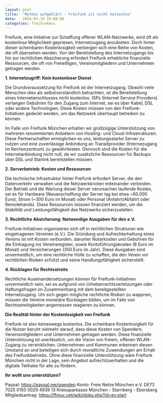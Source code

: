 ```yaml
---
layout: post
title:  "Mythos aufgeklärt - Freifunk ist nicht kostenlos"
date:   2024-03-19 20:00:00
categories: freifunkmuc
---
```


Freifunk, eine Initiative zur Schaffung offener WLAN-Netzwerke, wird oft als kostenlose Möglichkeit gepriesen, Internetzugang anzubieten. Doch hinter dieser scheinbaren Kostenlosigkeit verbergen sich eine Reihe von Kosten, die oft übersehen werden. Von der Bereitstellung des Internetzugangs bis hin zur rechtlichen Absicherung erfordert Freifunk erhebliche finanzielle Ressourcen, die oft von Freiwilligen, Vereinsmitgliedern und Unternehmen getragen werden.

**1. Internetzugriff: Kein kostenloser Dienst**

Die Grundvoraussetzung für Freifunk ist der Internetzugang. Obwohl viele Menschen dies als selbstverständlich betrachten, ist die Bereitstellung eines Internetanschlusses nicht kostenlos. ISPs (Internet Service Providers) verlangen Gebühren für den Zugang zum Internet, sei es über Kabel, DSL oder andere Technologien. Diese Kosten müssen von den Freifunk-Initiativen gedeckt werden, um das Netzwerk überhaupt betreiben zu können.

Im Falle von Freifunk München erhalten wir großzügige Unterstützung von mehreren renommierten Anbietern von Hosting- und Cloud-Infrastrukturen. Diese Partnerschaften ermöglichen es uns, leistungsstarke Server zu nutzen und eine zuverlässige Anbindung an Transitprovider (Internezugang im Rechenzentrum) zu gewährleisten. Dennoch sind die Kosten für die Internetanbindung nicht null, da wir zusätzliche Ressourcen für Backups über DSL und Starlink bereitstellen müssen.

**2. Serverbetrieb: Kosten und Ressourcen**

Die technische Infrastruktur hinter Freifunk erfordert Server, die den Datenverkehr verwalten und die Netzwerkknoten miteinander verbinden. Der Betrieb und die Wartung dieser Server verursachen laufende Kosten, sei es für Hardware (Neuanschaffung der Server lag bei etwa ~60.000 Euro), Strom (~300 Euro im Monat) oder Personal (Anfahrt/Abfahrt oder Remotehands). Diese Ressourcen müssen finanziert werden, um die Stabilität und Leistungsfähigkeit des Netzwerks sicherzustellen.

**3. Rechtliche Absicherung: Notwendige Ausgaben für den e.V.**

Freifunk-Initiativen organisieren sich oft in rechtlichen Strukturen wie eingetragenen Vereinen (e.V.). Die Gründung und Aufrechterhaltung eines Vereins ist mit Kosten verbunden, darunter Notarkosten und Gebühren für die Eintragung ins Vereinsregister, sowie Kontoführungskosten (8 Euro im Monat) und Versicherungen (350 Euro im Jahr). Diese Ausgaben sind unvermeidlich, um eine rechtliche Hülle zu schaffen, die den Verein vor rechtlichen Risiken schützt und seine Handlungsfähigkeit sicherstellt.

**4. Rücklagen für Rechtsstreits**

Rechtliche Auseinandersetzungen können für Freifunk-Initiativen unvermeidlich sein, sei es aufgrund von Urheberrechtsverletzungen oder Haftungsfragen im Zusammenhang mit dem bereitgestellten Internetzugang. Um sich gegen mögliche rechtliche Risiken zu wappnen, müssen die Vereine monetäre Rücklagen bilden, um im Falle von Rechtsstreitigkeiten angemessen reagieren zu können.

**Die Realität hinter der Kostenlosigkeit von Freifunk**

Freifunk ist also keineswegs kostenlos. Die scheinbare Kostenlosigkeit für die Nutzer beruht vielmehr darauf, dass diese Kosten von Spendern, Vereinsmitgliedern und Unternehmen getragen werden. Diese finanzielle Unterstützung ist unerlässlich, um die Vision von freiem, offenen WLAN-Zugang zu verwirklichen. Unternehmen und Kommunen erkennen diesen Umstand an und beteiligen sich durch monatliche Zuwendungen am Erhalt des Freifunkbetriebs. Ohne diese finanzielle Unterstützung wäre Freifunk München nicht in der Lage, sein Angebot aufrechtzuerhalten und die digitale Teilhabe für alle zu fördern.

**Ihr wollt uns unterstützen?**

Paypal: https://paypal.me/spenden
Konto: 
Freie Netze München e.V.
DE73 7025 0150 0029 4939 13
Kreissparkasse München - Starnberg - Ebersberg
Mitgliedsantrag: https://ffmuc.net/wiki/doku.php?id=ev:start
